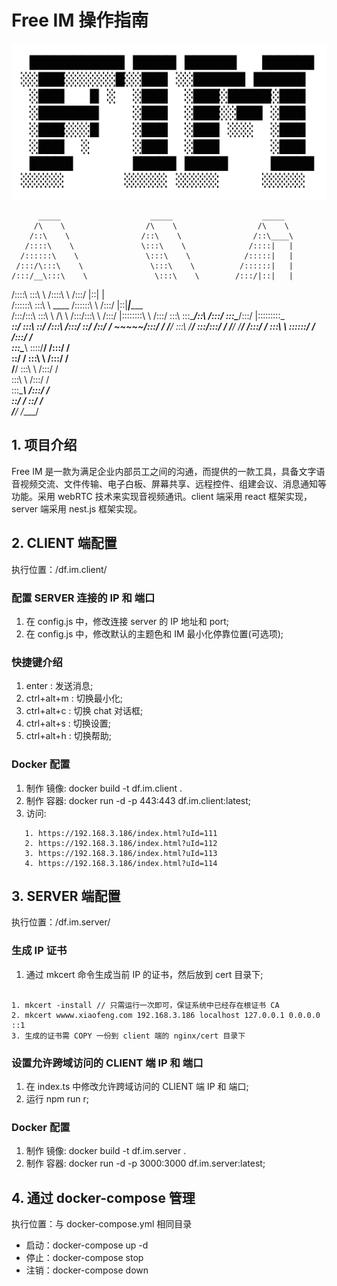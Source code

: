 # Free IM 操作指南

![FIM](ascii-FIM.png)


          _____                    _____                    _____          
         /\    \                  /\    \                  /\    \         
        /::\    \                /::\    \                /::\____\        
       /::::\    \               \:::\    \              /::::|   |        
      /::::::\    \               \:::\    \            /:::::|   |        
     /:::/\:::\    \               \:::\    \          /::::::|   |        
    /:::/__\:::\    \               \:::\    \        /:::/|::|   |        
   /::::\   \:::\    \              /::::\    \      /:::/ |::|   |        
  /::::::\   \:::\    \    ____    /::::::\    \    /:::/  |::|___|______  
 /:::/\:::\   \:::\    \  /\   \  /:::/\:::\    \  /:::/   |::::::::\    \ 
/:::/  \:::\   \:::\____\/::\   \/:::/  \:::\____\/:::/    |:::::::::\____\
\::/    \:::\   \::/    /\:::\  /:::/    \::/    /\::/    / ~~~~~/:::/    /
 \/____/ \:::\   \/____/  \:::\/:::/    / \/____/  \/____/      /:::/    / 
          \:::\    \       \::::::/    /                       /:::/    /  
           \:::\____\       \::::/____/                       /:::/    /   
            \::/    /        \:::\    \                      /:::/    /    
             \/____/          \:::\    \                    /:::/    /     
                               \:::\    \                  /:::/    /      
                                \:::\____\                /:::/    /       
                                 \::/    /                \::/    /        
                                  \/____/                  \/____/         
                                                                           




## 1. 项目介绍

Free IM 是一款为满足企业内部员工之间的沟通，而提供的一款工具，具备文字语音视频交流、文件传输、电子白板、屏幕共享、远程控件、组建会议、消息通知等功能。采用 webRTC 技术来实现音视频通讯。client 端采用 react 框架实现，server 端采用 nest.js 框架实现。

## 2. CLIENT 端配置

执行位置：/df.im.client/

### 配置 SERVER 连接的 IP 和 端口

1. 在 config.js 中，修改连接 server 的 IP 地址和 port;
2. 在 config.js 中，修改默认的主题色和 IM 最小化停靠位置(可选项);

### 快捷键介绍

1. enter : 发送消息;
2. ctrl+alt+m : 切换最小化;
3. ctrl+alt+c : 切换 chat 对话框;
4. ctrl+alt+s : 切换设置;
5. ctrl+alt+h : 切换帮助;

### Docker 配置

1. 制作 镜像: docker build -t df.im.client .
2. 制作 容器: docker run -d -p 443:443 df.im.client:latest;
3. 访问:

```
   1. https://192.168.3.186/index.html?uId=111
   2. https://192.168.3.186/index.html?uId=112
   3. https://192.168.3.186/index.html?uId=113
   4. https://192.168.3.186/index.html?uId=114
```

## 3. SERVER 端配置

执行位置：/df.im.server/

### 生成 IP 证书

1. 通过 mkcert 命令生成当前 IP 的证书，然后放到 cert 目录下;

```

1. mkcert -install // 只需运行一次即可，保证系统中已经存在根证书 CA
2. mkcert wwww.xiaofeng.com 192.168.3.186 localhost 127.0.0.1 0.0.0.0 ::1
3. 生成的证书需 COPY 一份到 client 端的 nginx/cert 目录下

```

### 设置允许跨域访问的 CLIENT 端 IP 和 端口

1. 在 index.ts 中修改允许跨域访问的 CLIENT 端 IP 和 端口;
2. 运行 npm run r;

### Docker 配置

1. 制作 镜像: docker build -t df.im.server .
2. 制作 容器: docker run -d -p 3000:3000 df.im.server:latest;

## 4. 通过 docker-compose 管理

执行位置：与 docker-compose.yml 相同目录

- 启动：docker-compose up -d
- 停止：docker-compose stop
- 注销：docker-compose down
